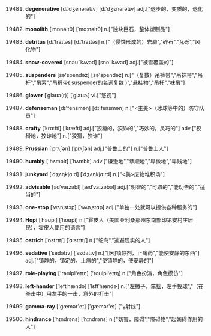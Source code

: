 19481. **degenerative**
[dɪˈdʒenərətɪv]  [dɪˈdʒɛnərətɪv]
adj.["退步的，变质的，退化的"]  

19482. **monolith**
[ˈmɒnəlɪθ]  [ˈmɑ:nəlɪθ]
n.["独块巨石，整体塑制品"]  

19483. **detritus**
[dɪˈtraɪtəs]  [dɪˈtraɪtəs]
n.["（侵蚀形成的）岩屑","碎石","瓦砾","风化物"]  

19484. **snow-covered**
[snəu ˈkʌvəd]  [sno ˈkʌvəd]
adj.["被雪覆盖的"]  

19485. **suspenders**
[sə'spendəz]  [sə'spendəz]
n.["（复数）吊裤带","吊袜带","吊杆","吊索","吊裤带( suspender的名词复数 )","悬挂物","吊杆","袜吊"]  

19486. **glower**
[ˈglaʊə(r)]  [ˈɡlaʊɚ]
vi.["怒视"]  

19487. **defenseman**
[dɪ'fensmən]  [dɪ'fensmən]
n.["<主美>（冰球等中的）防守队员"]  

19488. **crafty**
[ˈkrɑ:fti]  [ˈkræfti]
adj.["狡猾的，狡诈的","巧妙的，灵巧的"]  adv.["狡猾地，狡诈地"]  n.["狡猾，狡诈"]  

19489. **Prussian**
[ˈprʌʃən]  [ˈprʌʃən]
adj.["普鲁士的"]  n.["普鲁士人"]  

19490. **humbly**
['hʌmblɪ]  [ˈhʌmblɪ]
adv.["谦逊地","恭顺地","卑微地","卑贱地"]  

19491. **junkyard**
[ˈdʒʌŋkjɑ:d]  [ˈdʒʌŋkjɑ:rd]
n.["<美>废物堆积场"]  

19492. **advisable**
[ədˈvaɪzəbl]  [ædˈvaɪzəbəl]
adj.["明智的","可取的","能劝告的","适当的"]  

19493. **one-stop**
[ˈwʌnˌstɔp]  [ˈwʌnˌstɑp]
adj.["单独一处就可以提供各种服务的"]  

19494. **Hopi**
[ˈhəʊpi]  [ˈhoʊpi]
n.["霍皮人（美国亚利桑那州东南部印第安村庄居民），霍皮人使用的语言"]  

19495. **ostrich**
[ˈɒstrɪtʃ]  [ˈɑ:strɪtʃ]
n.["鸵鸟","逃避现实的人"]  

19496. **sedative**
[ˈsedətɪv]  [ˈsɛdətɪv]
n.["[医]镇静剂，止痛药","能使安静的东西"]  adj.["镇静的，镇定的，止痛的","使镇静的，使安静的"]  

19497. **role-playing**
['rəʊlpl'eɪɪŋ]  ['roʊlpl'eɪɪŋ]
n.["角色扮演，角色模仿"]  

19498. **left-hander**
[ˈleftˈhændə]  [ˈlɛftˈhændɚ]
n.["左撇子，笨拙，左手投球","（在拳击中）用左手的一击，意外的打击"]  

19499. **gamma-ray**
['ɡæmər'eɪ]  ['ɡæmər'eɪ]
["γ射线"]  

19500. **hindrance**
[ˈhɪndrəns]  [ˈhɪndrəns]
n.["妨害，障碍","障碍物","起妨碍作用的人"]  

